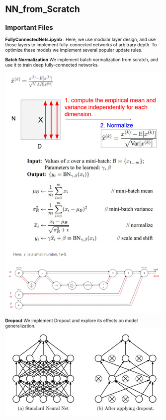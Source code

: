 # NN_from_Scratch

## Important Files

**FullyConnectedNets.ipynb** : Here, we use modular layer design, and use those layers to implement fully-connected networks of arbitrary depth. To optimize these models we implement several popular update rules.

**Batch Normalization**
We implement batch normalization from scratch, and use it to train deep fully-connected networks.

![BatchNorm](/Images/BN1.PNG)
![BatchNorm](/Images/BN2.PNG)
![BatchNorm](/Images/BN_bp.PNG)

**Dropout**
We implement Dropout and explore its effects on model generalization.
![BatchNorm](/Images/Dropout.PNG)

